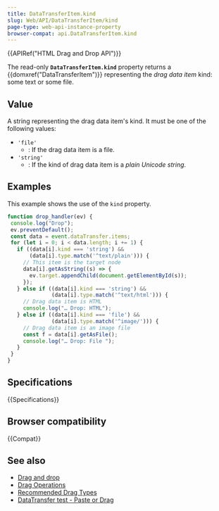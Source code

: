```yaml
---
title: DataTransferItem.kind
slug: Web/API/DataTransferItem/kind
page-type: web-api-instance-property
browser-compat: api.DataTransferItem.kind
---
```


{{APIRef("HTML Drag and Drop API")}}

The read-only **`DataTransferItem.kind`** property returns a
{{domxref("DataTransferItem")}} representing the _drag data item_ kind: some text
or some file.

## Value

A string representing the drag data item's kind. It must be one of
the following values:

- `'file'`
  - : If the drag data item is a file.
- `'string'`
  - : If the kind of drag data item is a _plain Unicode string_.

## Examples

This example shows the use of the `kind` property.

```js
function drop_handler(ev) {
 console.log("Drop");
 ev.preventDefault();
 const data = event.dataTransfer.items;
 for (let i = 0; i < data.length; i += 1) {
   if ((data[i].kind === 'string') &&
       (data[i].type.match('^text/plain'))) {
     // This item is the target node
     data[i].getAsString((s) => {
       ev.target.appendChild(document.getElementById(s));
     });
   } else if ((data[i].kind === 'string') &&
              (data[i].type.match('^text/html'))) {
     // Drag data item is HTML
     console.log("… Drop: HTML");
   } else if ((data[i].kind === 'file') &&
              (data[i].type.match('^image/'))) {
     // Drag data item is an image file
     const f = data[i].getAsFile();
     console.log("… Drop: File ");
   }
 }
}
```

## Specifications

{{Specifications}}

## Browser compatibility

{{Compat}}

## See also

- [Drag and drop](/en-US/docs/Web/API/HTML_Drag_and_Drop_API)
- [Drag Operations](/en-US/docs/Web/API/HTML_Drag_and_Drop_API/Drag_operations)
- [Recommended Drag Types](/en-US/docs/Web/API/HTML_Drag_and_Drop_API/Recommended_drag_types)
- [DataTransfer test - Paste or Drag](https://codepen.io/tech_query/pen/MqGgap)
